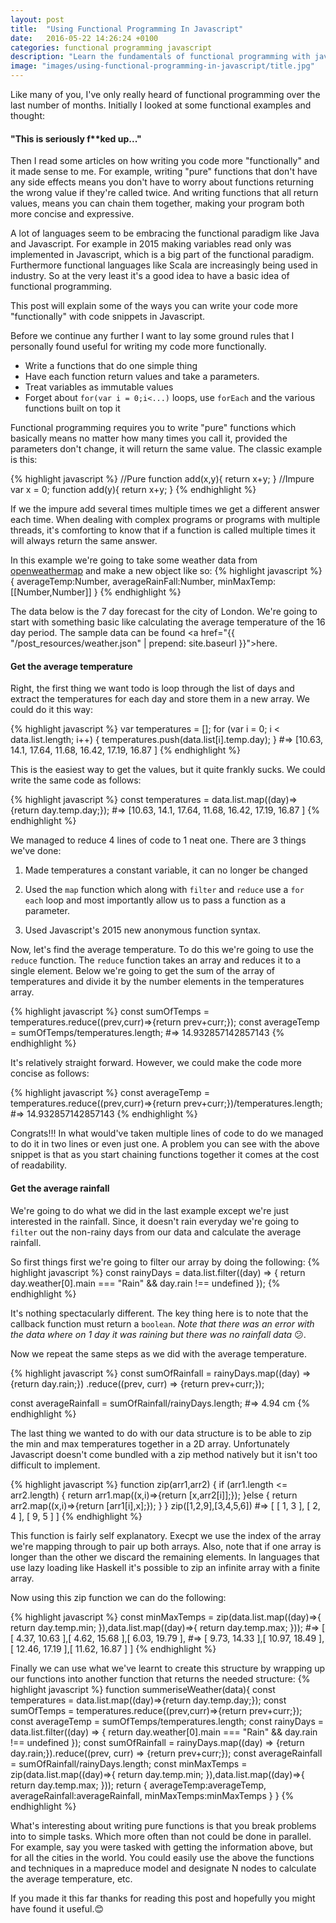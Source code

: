 ```yaml
---
layout: post
title:  "Using Functional Programming In Javascript"
date:   2016-05-22 14:26:24 +0100
categories: functional programming javascript
description: "Learn the fundamentals of functional programming with javascript"
image: "images/using-functional-programming-in-javascript/title.jpg"
---
```



Like many of you, I've only really heard of functional programming over the last number of months.
Initially I looked at some functional examples and thought:

#### "This is seriously f**ked up..."

Then I read some articles on how writing you code more "functionally" and it made sense to me. For example, writing "pure" functions that don't have any side effects means you don't have to worry about functions returning the wrong value if they're called twice. And writing functions that all return values, means you can chain them together, making your program both more concise and expressive.

A lot of languages seem to be embracing the functional paradigm like Java and Javascript. For example in 2015 making variables read only was implemented in Javascript, which is a big part of the functional paradigm.  Furthermore functional languages like Scala are increasingly being used in industry. So at the very least it's a good idea to have a basic idea of functional programming.

This post will explain some of the ways you can write your code more "functionally" with code snippets in Javascript.

Before we continue any further I want to lay some ground rules that I personally found useful for writing my code more functionally.

- Write a functions that do one simple thing
- Have each function return values and take a parameters.
- Treat variables as immutable values
- Forget about `for(var i = 0;i<...)` loops, use `forEach` and the various functions built on top it

Functional programming requires you to write "pure" functions which basically means no matter how many times you call it, provided the parameters don't change, it will return the same value. The classic example is this:

{% highlight javascript %}
//Pure
function add(x,y){
  return x+y;
}
//Impure
var x = 0;
function add(y){
  return x+y;
}
{% endhighlight %}

If we the impure add several times multiple times we get a different answer each time. When dealing with complex programs or programs with multiple threads, it's comforting to know that if a function is called multiple times it will always return the same answer.

In this example we're going to take some weather data from <a href="http://openweathermap.org/">openweathermap</a> and make a new object like so:
{% highlight javascript %}
{
  averageTemp:Number,
  averageRainFall:Number,
  minMaxTemp:[[Number,Number]]
}
{% endhighlight %}

 The data below is the 7 day forecast for the city of London. We're going to start with something basic like calculating the average temperature of the 16 day period. The sample data can be found <a href="{{ "/post_resources/weather.json" | prepend: site.baseurl }}">here</a>.

#### Get the average temperature
Right, the first thing we want todo is loop through the list of days and extract the temperatures for each day and store them in a new array. We could do it this way:

{% highlight javascript %}
var temperatures = [];
for (var i = 0; i < data.list.length; i++) {
 temperatures.push(data.list[i].temp.day);
}
#=>  [10.63, 14.1, 17.64, 11.68, 16.42, 17.19, 16.87 ]
{% endhighlight %}

This is the easiest way to get the values, but it quite frankly sucks. We could write the same code as follows:

{% highlight javascript %}
const temperatures = data.list.map((day)=>{return day.temp.day;});
#=> [10.63, 14.1, 17.64, 11.68, 16.42, 17.19, 16.87 ]
{% endhighlight %}

We managed to reduce 4 lines of code to 1 neat one. There are 3 things we've done:

1. Made temperatures a constant variable, it can no longer be changed

2. Used the `map` function which along with `filter` and `reduce` use a `for each` loop and most importantly allow us to pass a function as a parameter.

3. Used Javascript's 2015 new anonymous function syntax.

Now, let's find the average temperature. To do this we're going to use the `reduce` function. The `reduce` function takes an array and reduces it to a single element. Below we're going to get the sum of the array of temperatures and divide it by the number elements in the temperatures array.

{% highlight javascript %}
const sumOfTemps = temperatures.reduce((prev,curr)=>{return prev+curr;});
const averageTemp = sumOfTemps/temperatures.length;
#=> 14.932857142857143
{% endhighlight %}

It's relatively straight forward. However, we could make the code more concise as follows:

{% highlight javascript %}
const averageTemp = temperatures.reduce((prev,curr)=>{return prev+curr;})/temperatures.length;
#=> 14.932857142857143
{% endhighlight %}

Congrats!!! In what would've taken multiple lines of code to do we managed to do it in two lines or even just one. A problem you can see with the above snippet is that as you start chaining functions together it comes at the cost of readability.

#### Get the average rainfall

We're going to do what we did in the last example except we're just interested in the rainfall. Since, it doesn't rain everyday we're going to `filter` out the non-rainy days from our data and calculate the average rainfall.

So first things first we're going to filter our array by doing the following:
{% highlight javascript %}
const rainyDays = data.list.filter((day) => {
  return day.weather[0].main === "Rain" && day.rain !== undefined
});
{% endhighlight %}

It's nothing spectacularly different. The key thing here is to note that the callback function must return a `boolean`. <i>Note that there was an error with the data where on 1 day it was raining but there was no rainfall data</i> 😕.

Now we repeat the same steps as we did with the average temperature.

{% highlight javascript %}
const sumOfRainfall = rainyDays.map((day) => {return day.rain;})
  .reduce((prev, curr) => {return prev+curr;});

const averageRainfall = sumOfRainfall/rainyDays.length;
#=> 4.94 cm
{% endhighlight %}

The last thing we wanted to do with our data structure is to be able to zip the min and max temperatures together in a 2D array. Unfortunately Javascript doesn't come bundled with a zip method natively but it isn't too difficult to implement.

{% highlight javascript %}
function zip(arr1,arr2) {
  if (arr1.length <= arr2.length) {
    return arr1.map((x,i)=>{return [x,arr2[i]];});
  }else {
    return arr2.map((x,i)=>{return [arr1[i],x];});
  }
}
zip([1,2,9],[3,4,5,6])
#=> [ [ 1, 3 ], [ 2, 4 ], [ 9, 5 ] ]
{% endhighlight %}

This function is fairly self explanatory. Execpt we use the index of the array we're mapping through to pair up both arrays. Also, note that if one array is longer than the other we discard the remaining elements. In languages that use lazy loading like Haskell it's possible to zip an infinite array with a finite array.

Now using this zip function we can do the following:

{% highlight javascript %}
const minMaxTemps =
  zip(data.list.map((day)=>{
    return day.temp.min;
  }),data.list.map((day)=>{
      return day.temp.max;
    }));
#=> [ [ 4.37, 10.63 ],[ 4.62, 15.68 ],[ 6.03, 19.79 ],
#=> [ 9.73, 14.33 ],[ 10.97, 18.49 ],[ 12.46, 17.19 ],[ 11.62, 16.87 ] ]
{% endhighlight %}

Finally we can use what we've learnt to create this structure by wrapping up our functions into another function that returns the needed structure:
{% highlight javascript %}
function summeriseWeather(data){
  const temperatures = data.list.map((day)=>{return day.temp.day;});
  const sumOfTemps = temperatures.reduce((prev,curr)=>{return prev+curr;});
  const averageTemp = sumOfTemps/temperatures.length;
  const rainyDays =
  data.list.filter((day) => {
    return day.weather[0].main === "Rain" && day.rain !== undefined
  });
  const sumOfRainfall =
  rainyDays.map((day) => {return day.rain;}).reduce((prev, curr) => {return prev+curr;});
  const averageRainfall = sumOfRainfall/rainyDays.length;
  const minMaxTemps =
  zip(data.list.map((day)=>{
    return day.temp.min;
  }),data.list.map((day)=>{
      return day.temp.max;
    }));
  return {
    averageTemp:averageTemp,
    averageRainfall:averageRainfall,
    minMaxTemps:minMaxTemps
  }
}
{% endhighlight %}

What's interesting about writing pure functions is that you break problems into to simple tasks. Which more often than not could be done in parallel. For example, say you were tasked with getting the information above, but for all the cities in the world. You could easily use the above the functions and techniques in a mapreduce model and designate N nodes to calculate the  average temperature, etc.

If you made it this far thanks for reading this post and hopefully you might have found it useful.😊

